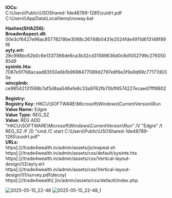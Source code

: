 **IOCs:**  
C:\Users\Public\USOShared-1de48789-1285\zuidrt.pdf  
C:\Users\\<UserName>\AppData\Local\temp\noway.bat  
  
**Hashes(SHA256):**  
**BroaderAspect.dll:** 00e3cf6427e96ac85778219be3068c26748b0431e2024fde4911d613148f89f8  
**ayty.ert:** 28c998bc62b0c6e1337366de6ca3b32cd31589636d0c8d1052799c27605085d9  
**sysinte.hta:** 7087e5f768acaad83550e6b1b9696477089d2797e8f6e3f9a9d69c77177d030e  
**wincplmb:** ce98542131598b7af5d8aa546efe8c33a9762fb70bff4574227ecaed7fff8802  
  
**Registry:**  
**Registry Key:** HKCU\SOFTWARE\Microsoft\Windows\CurrentVersion\Run  
**Value Name:** Edgre  
**Value Type:** REG_SZ  
**Value:** REG ADD "HKCU\SOFTWARE\Microsoft\Windows\CurrentVersion\Run" /V "Edgre" /t REG_SZ /F /D "cmd /C start C:\Users\Public\USOShared-1de48789-1285\zuidrt.pdf"  
**URLs:**  
https[:]//trade4wealth.in/admin/assets/js/mapeal.sh  
https[:]//trade4wealth.in/admin/assets/css/default/sysinte.hta  
https[:]//trade4wealth.in/admin/assets/css/Vertical-layout-design/02/ayty.ert  
https[:]//trade4wealth.in/admin/assets/css/Vertical-layout-design/01/survey.pdf(decoy)  
https[:]//trade4wealth[.]in/admin/assets/css/default/index.php  

![2025-05-15_22-48](https://github.com/user-attachments/assets/5ac8d0ec-06b2-4a16-8320-8f69b368204b)
![2025-05-15_22-48_1](https://github.com/user-attachments/assets/1061262e-f2fb-4f2e-8016-0a8feeca9de9)
